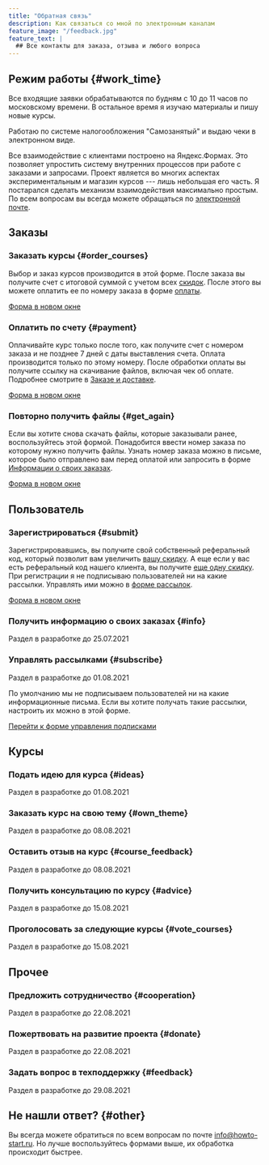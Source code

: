 ```yaml
---
title: "Обратная связь"
description: Как связаться со мной по электронным каналам
feature_image: "/feedback.jpg"
feature_text: |
  ## Все контакты для заказа, отзыва и любого вопроса
---
```


## Режим работы {#work_time}

Все входящие заявки обрабатываются по будням c 10 до 11 часов по
московскому времени.  В остальное время я изучаю материалы и пишу
новые курсы.

Работаю по системе налогообложения "Самозанятый" и выдаю чеки в
электронном виде.

Все взаимодействие с клиентами построено на Яндекс.Формах.  Это
позволяет упростить систему внутренних процессов при работе с заказами
и запросами.  Проект является во многих аспектах экспериментальным и
магазин курсов --- лишь небольшая его часть.  Я постарался сделать
механизм взаимодействия максимально простым.  По всем вопросам вы
всегда можете обращаться по [электронной почте](#other).

## Заказы

### Заказать курсы {#order_courses}

Выбор и заказ курсов производится в этой форме.  После заказа вы
получите счет с итоговой суммой с учетом всех
[скидок](/buy.html#discount).  После этого вы можете оплатить ее по
номеру заказа в форме [оплаты](#payment).

<a href="https://forms.yandex.ru/u/60b39c5b9e15540a20f71f0a/" target="_blank">Форма в новом окне</a>

### Оплатить по счету {#payment}

Оплачивайте курс только после того, как получите счет с номером заказа
и не позднее 7 дней с даты выставления счета.  Оплата производится
только по этому номеру.  После обработки оплаты вы получите ссылку на
скачивание файлов, включая чек об оплате.  Подробнее смотрите в
[Заказе и доставке](/help/buy.html#buy).

<a href="https://forms.yandex.ru/u/60eea193c07d3f0c79e007b7/" target="_blank">Форма в новом окне</a>


### Повторно получить файлы {#get_again}

Если вы хотите снова скачать файлы, которые заказывали ранее,
воспользуйтесь этой формой.  Понадобится ввести номер заказа по
которому нужно получить файлы.  Узнать номер заказа можно в письме,
которое было отправлено вам перед оплатой или запросить в форме
[Информации о своих заказах](#info).

<a href="https://forms.yandex.ru/u/60f47c933282eebd5f4526d6/" target="_blank">Форма в новом окне</a>

## Пользователь

### Зарегистрироваться {#submit}

Зарегистрировавшись, вы получите свой собственный реферальный код,
который позволит вам увеличить [вашу скидку](/help/buy.html#referals).
А еще если у вас есть реферальный код нашего клиента, вы получите [еще
одну скидку](/help/buy.html#referer).  При регистрации я не
подписываю пользователей ни на какие рассылки.  Управлять ими можно в
[форме рассылок](#subscribe).

<a href="https://forms.yandex.ru/u/60fac642794b1751d567b16a/" target="_blank">Форма в новом окне</a>

### Получить информацию о своих заказах {#info}

Раздел в разработке до 25.07.2021

### Управлять рассылками {#subscribe}

Раздел в разработке до 01.08.2021

По умолчанию мы не подписываем пользователей ни на какие
информационные письма.  Если вы хотите получать такие рассылки,
настроить их можно в этой форме.

[Перейти к форме управления подписками](https://forms.yandex.ru/u/60c60da4b824e7054cb79b07/)

## Курсы

### Подать идею для курса {#ideas}

Раздел в разработке до 01.08.2021

### Заказать курс на свою тему {#own_theme}

Раздел в разработке до 08.08.2021

### Оставить отзыв на курс {#course_feedback}

Раздел в разработке до 08.08.2021

### Получить консультацию по курсу {#advice}

Раздел в разработке до 15.08.2021

### Проголосовать за следующие курсы {#vote_courses}

Раздел в разработке до 15.08.2021

## Прочее

### Предложить сотрудничество {#cooperation}

Раздел в разработке до 22.08.2021

### Пожертвовать на развитие проекта {#donate}

Раздел в разработке до 22.08.2021

### Задать вопрос в техподдержку {#feedback}

Раздел в разработке до 29.08.2021

## Не нашли ответ? {#other}

Вы всегда можете обратиться по всем вопросам по почте
[info@howto-start.ru](mailto:info@howto-start.ru).  Но лучше
воспользуйтесь формами выше, их обработка происходит быстрее.
